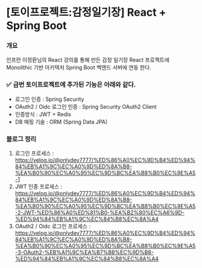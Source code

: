 # [토이프로젝트:감정일기장] React + Spring Boot

### 개요

인프런 이정환님의 React 강의를 통해 만든 감정 일기장 React 프로젝트에 Monolithic 기반 아키텍처 Spring Boot 백엔드 서버에 연동 한다.

### ✅ 금번 토이프로젝트에 추가된 기능은 아래와 같다.

- 로그인 인증 : Spring Security
- OAuth2 / Oidc 로그인 인증 : Spring Security OAuth2 Client
- 인증방식 : JWT + Redis
- DB 매핑 기술 : ORM (Spring Data JPA)

### 블로그 정리

1. 로그인 프로세스 : https://velog.io/@onlydev7777/%ED%86%A0%EC%9D%B4%ED%94%84%EB%A1%9C%EC%A0%9D%ED%8A%B8-%EA%B0%90%EC%A0%95%EC%9D%BC%EA%B8%B0%EC%9E%A5-1
2. JWT 인증
   프로세스 : https://velog.io/@onlydev7777/%ED%86%A0%EC%9D%B4%ED%94%84%EB%A1%9C%EC%A0%9D%ED%8A%B8-%EA%B0%90%EC%A0%95%EC%9D%BC%EA%B8%B0%EC%9E%A5-2-JWT-%ED%86%A0%ED%81%B0-%EA%B2%80%EC%A6%9D-%ED%94%84%EB%A1%9C%EC%84%B8%EC%8A%A4
3. OAuth2 / Oidc 로그인
   프로세스 : https://velog.io/@onlydev7777/%ED%86%A0%EC%9D%B4%ED%94%84%EB%A1%9C%EC%A0%9D%ED%8A%B8-%EA%B0%90%EC%A0%95%EC%9D%BC%EA%B8%B0%EC%9E%A5-3-OAuth2-%EB%A1%9C%EA%B7%B8%EC%9D%B8-%ED%94%84%EB%A1%9C%EC%84%B8%EC%8A%A4
